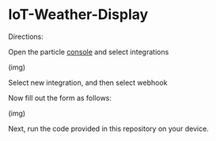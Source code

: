 # IoT-Weather-Display

Directions:

Open the particle [console](https://console.particle.io/) and select integrations

(img)

Select new integration, and then select webhook

Now fill out the form as follows:

(img)

Next, run the code provided in this repository on your device.


